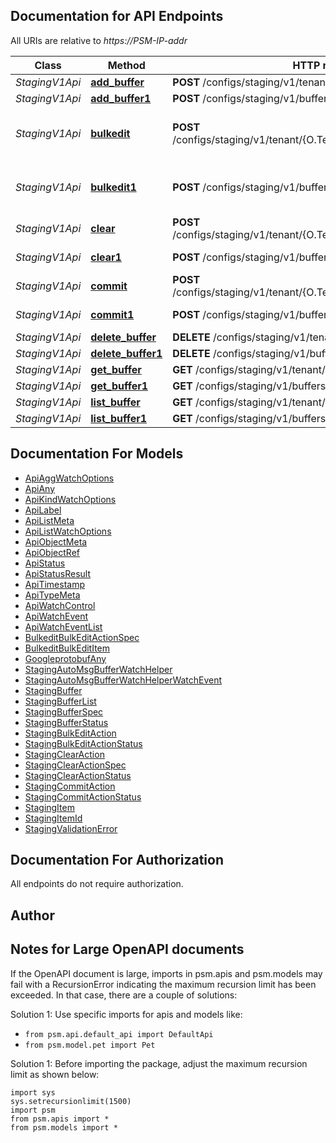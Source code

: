 
## Documentation for API Endpoints

All URIs are relative to *https://PSM-IP-addr*

Class | Method | HTTP request | Description
------------ | ------------- | ------------- | -------------
*StagingV1Api* | [**add_buffer**](../../../../pensando_ent/docs/StagingV1Api.md#add_buffer) | **POST** /configs/staging/v1/tenant/{O.Tenant}/buffers | Create Buffer object
*StagingV1Api* | [**add_buffer1**](../../../../pensando_ent/docs/StagingV1Api.md#add_buffer1) | **POST** /configs/staging/v1/buffers | Create Buffer object
*StagingV1Api* | [**bulkedit**](../../../../pensando_ent/docs/StagingV1Api.md#bulkedit) | **POST** /configs/staging/v1/tenant/{O.Tenant}/buffers/{O.Name}/bulkedit | Create/Update/Delete multiple objects as part of a single request
*StagingV1Api* | [**bulkedit1**](../../../../pensando_ent/docs/StagingV1Api.md#bulkedit1) | **POST** /configs/staging/v1/buffers/{O.Name}/bulkedit | Create/Update/Delete multiple objects as part of a single request
*StagingV1Api* | [**clear**](../../../../pensando_ent/docs/StagingV1Api.md#clear) | **POST** /configs/staging/v1/tenant/{O.Tenant}/buffers/{O.Name}/clear | Clear operations from a configuration buffer
*StagingV1Api* | [**clear1**](../../../../pensando_ent/docs/StagingV1Api.md#clear1) | **POST** /configs/staging/v1/buffers/{O.Name}/clear | Clear operations from a configuration buffer
*StagingV1Api* | [**commit**](../../../../pensando_ent/docs/StagingV1Api.md#commit) | **POST** /configs/staging/v1/tenant/{O.Tenant}/buffers/{O.Name}/commit | Commit a staged configuration buffer
*StagingV1Api* | [**commit1**](../../../../pensando_ent/docs/StagingV1Api.md#commit1) | **POST** /configs/staging/v1/buffers/{O.Name}/commit | Commit a staged configuration buffer
*StagingV1Api* | [**delete_buffer**](../../../../pensando_ent/docs/StagingV1Api.md#delete_buffer) | **DELETE** /configs/staging/v1/tenant/{O.Tenant}/buffers/{O.Name} | Delete Buffer object
*StagingV1Api* | [**delete_buffer1**](../../../../pensando_ent/docs/StagingV1Api.md#delete_buffer1) | **DELETE** /configs/staging/v1/buffers/{O.Name} | Delete Buffer object
*StagingV1Api* | [**get_buffer**](../../../../pensando_ent/docs/StagingV1Api.md#get_buffer) | **GET** /configs/staging/v1/tenant/{O.Tenant}/buffers/{O.Name} | Get Buffer object
*StagingV1Api* | [**get_buffer1**](../../../../pensando_ent/docs/StagingV1Api.md#get_buffer1) | **GET** /configs/staging/v1/buffers/{O.Name} | Get Buffer object
*StagingV1Api* | [**list_buffer**](../../../../pensando_ent/docs/StagingV1Api.md#list_buffer) | **GET** /configs/staging/v1/tenant/{O.Tenant}/buffers | List Buffer objects
*StagingV1Api* | [**list_buffer1**](../../../../pensando_ent/docs/StagingV1Api.md#list_buffer1) | **GET** /configs/staging/v1/buffers | List Buffer objects


## Documentation For Models

 - [ApiAggWatchOptions](docs/ApiAggWatchOptions.md)
 - [ApiAny](docs/ApiAny.md)
 - [ApiKindWatchOptions](docs/ApiKindWatchOptions.md)
 - [ApiLabel](docs/ApiLabel.md)
 - [ApiListMeta](docs/ApiListMeta.md)
 - [ApiListWatchOptions](docs/ApiListWatchOptions.md)
 - [ApiObjectMeta](docs/ApiObjectMeta.md)
 - [ApiObjectRef](docs/ApiObjectRef.md)
 - [ApiStatus](docs/ApiStatus.md)
 - [ApiStatusResult](docs/ApiStatusResult.md)
 - [ApiTimestamp](docs/ApiTimestamp.md)
 - [ApiTypeMeta](docs/ApiTypeMeta.md)
 - [ApiWatchControl](docs/ApiWatchControl.md)
 - [ApiWatchEvent](docs/ApiWatchEvent.md)
 - [ApiWatchEventList](docs/ApiWatchEventList.md)
 - [BulkeditBulkEditActionSpec](docs/BulkeditBulkEditActionSpec.md)
 - [BulkeditBulkEditItem](docs/BulkeditBulkEditItem.md)
 - [GoogleprotobufAny](docs/GoogleprotobufAny.md)
 - [StagingAutoMsgBufferWatchHelper](docs/StagingAutoMsgBufferWatchHelper.md)
 - [StagingAutoMsgBufferWatchHelperWatchEvent](docs/StagingAutoMsgBufferWatchHelperWatchEvent.md)
 - [StagingBuffer](docs/StagingBuffer.md)
 - [StagingBufferList](docs/StagingBufferList.md)
 - [StagingBufferSpec](docs/StagingBufferSpec.md)
 - [StagingBufferStatus](docs/StagingBufferStatus.md)
 - [StagingBulkEditAction](docs/StagingBulkEditAction.md)
 - [StagingBulkEditActionStatus](docs/StagingBulkEditActionStatus.md)
 - [StagingClearAction](docs/StagingClearAction.md)
 - [StagingClearActionSpec](docs/StagingClearActionSpec.md)
 - [StagingClearActionStatus](docs/StagingClearActionStatus.md)
 - [StagingCommitAction](docs/StagingCommitAction.md)
 - [StagingCommitActionStatus](docs/StagingCommitActionStatus.md)
 - [StagingItem](docs/StagingItem.md)
 - [StagingItemId](docs/StagingItemId.md)
 - [StagingValidationError](docs/StagingValidationError.md)


## Documentation For Authorization

 All endpoints do not require authorization.

## Author




## Notes for Large OpenAPI documents
If the OpenAPI document is large, imports in psm.apis and psm.models may fail with a
RecursionError indicating the maximum recursion limit has been exceeded. In that case, there are a couple of solutions:

Solution 1:
Use specific imports for apis and models like:
- `from psm.api.default_api import DefaultApi`
- `from psm.model.pet import Pet`

Solution 1:
Before importing the package, adjust the maximum recursion limit as shown below:
```
import sys
sys.setrecursionlimit(1500)
import psm
from psm.apis import *
from psm.models import *
```
